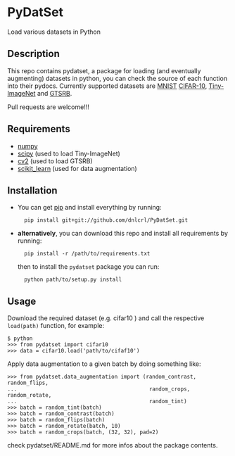 # PyDatSet

Load various datasets in Python

## Description 

This repo contains pydatset, a package for loading (and eventually augmenting) datasets in python, you can check the source of each function into their pydocs. Currently supported datasets are [MNIST](http://yann.lecun.com/exdb/mnist/) [CIFAR-10](https://www.cs.toronto.edu/~kriz/cifar.html), [Tiny-ImageNet](http://cs231n.stanford.edu/project.html) and [GTSRB](http://benchmark.ini.rub.de/?section=gtsrb&subsection=news). 

Pull requests are welcome!!!

## Requirements

- [numpy](www.numpy.org/)
- [scipy](www.scipy.org/) (used to load Tiny-ImageNet)
- [cv2](opencv.org) (used to load GTSRB)
- [scikit_learn](scikit-learn.org/) (used for data augmentation)

## Installation

- You can get [pip](https://pypi.python.org/pypi/pip) and install everything by running:

		pip install git+git://github.com/dnlcrl/PyDatSet.git

- **alternatively**, you can download this repo and install all requirements by running:

		pip install -r /path/to/requirements.txt

	then to install the `pydatset` package you can run:

		python path/to/setup.py install

## Usage

Download the required dataset (e.g. cifar10 ) and call the respective `load(path)` function, for example:

	$ python
	>>> from pydatset import cifar10
	>>> data = cifar10.load('path/to/cifaf10')

Apply data augmentation to a given batch by doing something like:

	>>> from pydatset.data_augmentation import (random_contrast, random_flips,
	...                                          random_crops, random_rotate,
	...                                          random_tint)
	>>> batch = random_tint(batch)
	>>> batch = random_contrast(batch)
	>>> batch = random_flips(batch)
	>>> batch = random_rotate(batch, 10)
	>>> batch = random_crops(batch, (32, 32), pad=2)
	

check pydatset/README.md for more infos about the package contents.
